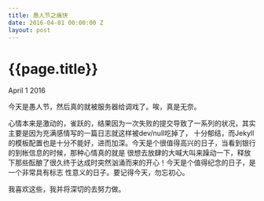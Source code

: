 ```yaml
---
title: 愚人节之痛快
date: 2016-04-01 00:00:00 Z
layout: post
---
```


{{page.title}}
===================

<p class="meta">April 1 2016</p>

今天是愚人节，然后真的就被服务器给调戏了。唉，真是无奈。

心情本来是激动的，雀跃的，结果因为一次失败的提交导致了一系列的状况，其实主要是因为充满感情写的一篇日志就这样被dev/null吃掉了，
十分郁结，而Jekyll的模板配置也是十分不能好，进而加深。今天是个很值得高兴的日子，当看到银行的到帐信息的时候，那种心情真的就是
很想去放肆的大喊大叫来躁动一下，释放下那些酝酿了很久终于达成时突然汹涌而来的开心！今天是个值得纪念的日子，是一个非常具有标志
性意义的日子。要记得今天，勿忘初心。

我喜欢这些，我并将深切的去努力做。
